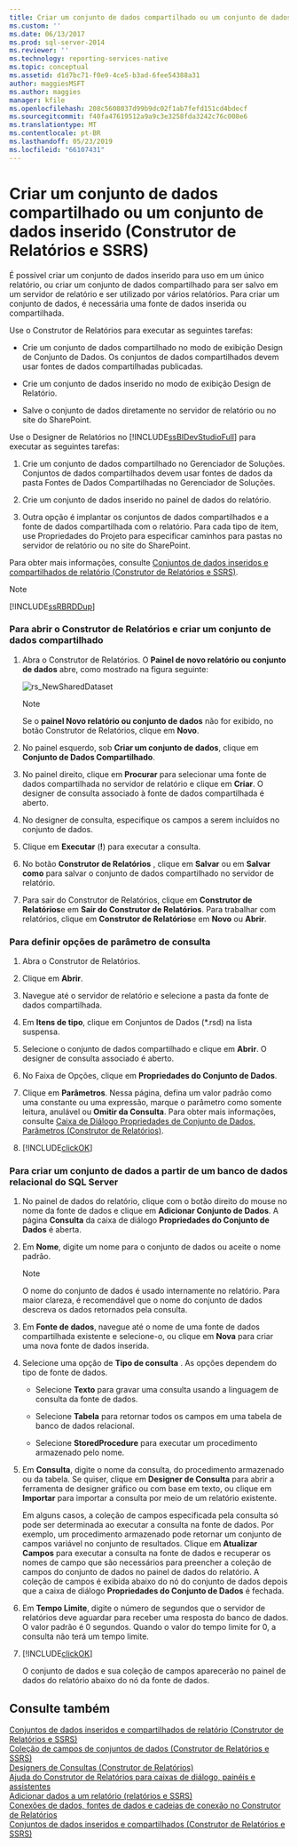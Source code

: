 ```yaml
---
title: Criar um conjunto de dados compartilhado ou um conjunto de dados inserido (Construtor de Relatórios e SSRS) | Microsoft Docs
ms.custom: ''
ms.date: 06/13/2017
ms.prod: sql-server-2014
ms.reviewer: ''
ms.technology: reporting-services-native
ms.topic: conceptual
ms.assetid: d1d7bc71-f0e9-4ce5-b3ad-6fee54388a31
author: maggiesMSFT
ms.author: maggies
manager: kfile
ms.openlocfilehash: 208c5608037d99b9dc02f1ab7fefd151cd4bdecf
ms.sourcegitcommit: f40fa47619512a9a9c3e3258fda3242c76c008e6
ms.translationtype: MT
ms.contentlocale: pt-BR
ms.lasthandoff: 05/23/2019
ms.locfileid: "66107431"
---
```

# <a name="create-a-shared-dataset-or-embedded-dataset-report-builder-and-ssrs"></a>Criar um conjunto de dados compartilhado ou um conjunto de dados inserido (Construtor de Relatórios e SSRS)
  É possível criar um conjunto de dados inserido para uso em um único relatório, ou criar um conjunto de dados compartilhado para ser salvo em um servidor de relatório e ser utilizado por vários relatórios. Para criar um conjunto de dados, é necessária uma fonte de dados inserida ou compartilhada.  
  
 Use o Construtor de Relatórios para executar as seguintes tarefas:  
  
-   Crie um conjunto de dados compartilhado no modo de exibição Design de Conjunto de Dados. Os conjuntos de dados compartilhados devem usar fontes de dados compartilhadas publicadas.  
  
-   Crie um conjunto de dados inserido no modo de exibição Design de Relatório.  
  
-   Salve o conjunto de dados diretamente no servidor de relatório ou no site do SharePoint.  
  
 Use o Designer de Relatórios no [!INCLUDE[ssBIDevStudioFull](../../includes/ssbidevstudiofull-md.md)] para executar as seguintes tarefas:  
  
1.  Crie um conjunto de dados compartilhado no Gerenciador de Soluções. Conjuntos de dados compartilhados devem usar fontes de dados da pasta Fontes de Dados Compartilhadas no Gerenciador de Soluções.  
  
2.  Crie um conjunto de dados inserido no painel de dados do relatório.  
  
3.  Outra opção é implantar os conjuntos de dados compartilhados e a fonte de dados compartilhada com o relatório. Para cada tipo de item, use Propriedades do Projeto para especificar caminhos para pastas no servidor de relatório ou no site do SharePoint.  
  
 Para obter mais informações, consulte [Conjuntos de dados inseridos e compartilhados de relatório &#40;Construtor de Relatórios e SSRS&#41;](report-embedded-datasets-and-shared-datasets-report-builder-and-ssrs.md).  
  
> [!NOTE]  
>  [!INCLUDE[ssRBRDDup](../../includes/ssrbrddup-md.md)]  
  
### <a name="to-open-report-builder-and-create-a-shared-dataset"></a>Para abrir o Construtor de Relatórios e criar um conjunto de dados compartilhado  
  
1.  Abra o Construtor de Relatórios. O **Painel de novo relatório ou conjunto de dados** abre, como mostrado na figura seguinte:  
  
     ![rs_NewSharedDataset](../media/rs-newshareddataset.gif "rs_NewSharedDataset")  
  
    > [!NOTE]  
    >  Se o **painel Novo relatório ou conjunto de dados** não for exibido, no botão Construtor de Relatórios, clique em **Novo**.  
  
2.  No painel esquerdo, sob **Criar um conjunto de dados**, clique em **Conjunto de Dados Compartilhado**.  
  
3.  No painel direito, clique em **Procurar** para selecionar uma fonte de dados compartilhada no servidor de relatório e clique em **Criar**. O designer de consulta associado à fonte de dados compartilhada é aberto.  
  
4.  No designer de consulta, especifique os campos a serem incluídos no conjunto de dados.  
  
5.  Clique em **Executar** (**!**) para executar a consulta.  
  
6.  No botão **Construtor de Relatórios** , clique em **Salvar** ou em **Salvar como** para salvar o conjunto de dados compartilhado no servidor de relatório.  
  
7.  Para sair do Construtor de Relatórios, clique em **Construtor de Relatórios**e em **Sair do Construtor de Relatórios**. Para trabalhar com relatórios, clique em **Construtor de Relatórios**e em **Novo** ou **Abrir**.  
  
### <a name="to-set-query-parameter-options"></a>Para definir opções de parâmetro de consulta  
  
1.  Abra o Construtor de Relatórios.  
  
2.  Clique em **Abrir**.  
  
3.  Navegue até o servidor de relatório e selecione a pasta da fonte de dados compartilhada.  
  
4.  Em **Itens de tipo**, clique em Conjuntos de Dados (*.rsd) na lista suspensa.  
  
5.  Selecione o conjunto de dados compartilhado e clique em **Abrir**. O designer de consulta associado é aberto.  
  
6.  No Faixa de Opções, clique em **Propriedades do Conjunto de Dados**.  
  
7.  Clique em **Parâmetros**. Nessa página, defina um valor padrão como uma constante ou uma expressão, marque o parâmetro como somente leitura, anulável ou **Omitir da Consulta**. Para obter mais informações, consulte [Caixa de Diálogo Propriedades de Conjunto de Dados, Parâmetros &#40;Construtor de Relatórios&#41;](../dataset-properties-dialog-box-parameters-report-builder.md).  
  
8.  [!INCLUDE[clickOK](../../../includes/clickok-md.md)]  
  
  
### <a name="to-create-a-dataset-from-a-sql-server-relational-database"></a>Para criar um conjunto de dados a partir de um banco de dados relacional do SQL Server  
  
1.  No painel de dados do relatório, clique com o botão direito do mouse no nome da fonte de dados e clique em **Adicionar Conjunto de Dados**. A página **Consulta** da caixa de diálogo **Propriedades do Conjunto de Dados** é aberta.  
  
2.  Em **Nome**, digite um nome para o conjunto de dados ou aceite o nome padrão.  
  
    > [!NOTE]  
    >  O nome do conjunto de dados é usado internamente no relatório. Para maior clareza, é recomendável que o nome do conjunto de dados descreva os dados retornados pela consulta.  
  
3.  Em **Fonte de dados**, navegue até o nome de uma fonte de dados compartilhada existente e selecione-o, ou clique em **Nova** para criar uma nova fonte de dados inserida.  
  
4.  Selecione uma opção de **Tipo de consulta** . As opções dependem do tipo de fonte de dados.  
  
    -   Selecione **Texto** para gravar uma consulta usando a linguagem de consulta da fonte de dados.  
  
    -   Selecione **Tabela** para retornar todos os campos em uma tabela de banco de dados relacional.  
  
    -   Selecione **StoredProcedure** para executar um procedimento armazenado pelo nome.  
  
5.  Em **Consulta**, digite o nome da consulta, do procedimento armazenado ou da tabela. Se quiser, clique em **Designer de Consulta** para abrir a ferramenta de designer gráfico ou com base em texto, ou clique em **Importar** para importar a consulta por meio de um relatório existente.  
  
     Em alguns casos, a coleção de campos especificada pela consulta só pode ser determinada ao executar a consulta na fonte de dados. Por exemplo, um procedimento armazenado pode retornar um conjunto de campos variável no conjunto de resultados. Clique em **Atualizar Campos** para executar a consulta na fonte de dados e recuperar os nomes de campo que são necessários para preencher a coleção de campos do conjunto de dados no painel de dados do relatório. A coleção de campos é exibida abaixo do nó do conjunto de dados depois que a caixa de diálogo **Propriedades do Conjunto de Dados** é fechada.  
  
6.  Em **Tempo Limite**, digite o número de segundos que o servidor de relatórios deve aguardar para receber uma resposta do banco de dados. O valor padrão é 0 segundos. Quando o valor do tempo limite for 0, a consulta não terá um tempo limite.  
  
7.  [!INCLUDE[clickOK](../../../includes/clickok-md.md)]  
  
     O conjunto de dados e sua coleção de campos aparecerão no painel de dados do relatório abaixo do nó da fonte de dados.  
  
## <a name="see-also"></a>Consulte também  
 [Conjuntos de dados inseridos e compartilhados de relatório &#40;Construtor de Relatórios e SSRS&#41;](report-embedded-datasets-and-shared-datasets-report-builder-and-ssrs.md)   
 [Coleção de campos de conjuntos de dados &#40;Construtor de Relatórios e SSRS&#41;](dataset-fields-collection-report-builder-and-ssrs.md)   
 [Designers de Consultas &#40;Construtor de Relatórios&#41;](../query-designers-report-builder.md)   
 [Ajuda do Construtor de Relatórios para caixas de diálogo, painéis e assistentes](../report-builder-help-for-dialog-boxes-panes-and-wizards.md)   
 [Adicionar dados a um relatório &#40;relatórios e SSRS&#41;](report-datasets-ssrs.md)   
 [Conexões de dados, fontes de dados e cadeias de conexão no Construtor de Relatórios](../data-connections-data-sources-and-connection-strings-in-report-builder.md)   
 [Conjuntos de dados inseridos e compartilhados &#40;Construtor de Relatórios e SSRS&#41;](embedded-and-shared-datasets-report-builder-and-ssrs.md)  
  
  
